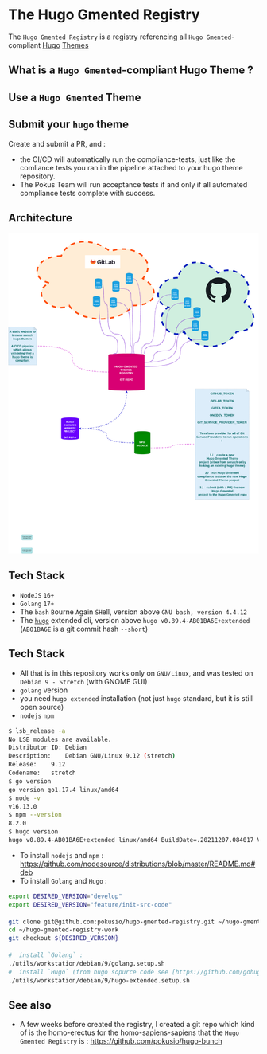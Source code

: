 # The Hugo Gmented Registry

The `Hugo Gmented Registry` is a registry referencing all `Hugo Gmented`-compliant [Hugo](https://gohugo.io/) [Themes](https://themes.gohugo.io/)

## What is a `Hugo Gmented`-compliant Hugo Theme ?



## Use a `Hugo Gmented` Theme

## Submit your `hugo` theme

Create and submit a PR, and :

* the CI/CD will automatically run the compliance-tests, just like the comliance tests you ran in the pipeline attached to your hugo theme repository.
* The Pokus Team will run acceptance tests if and only if all automated compliance tests complete with success.

## Architecture

![Global Hugo GMented Architecture](./documentation/archhitecture/images/pokus-lifecycle.drawio.png)

## Tech Stack

* `NodeJS` `16+`
* `Golang` `17+`
* The `bash` `B`ourne `A`gain `SH`ell, version above `GNU bash, version 4.4.12`
* The [`hugo`](https://gohugo.io/) extended cli,  version above `hugo v0.89.4-AB01BA6E+extended` (`AB01BA6E` is a git commit hash `--short`)


## Tech Stack

* All that is in this repository works only on `GNU/Linux`, and was tested on `Debian 9 - Stretch` (with GNOME GUI)
* `golang` version
* you need `hugo extended` installation (not just `hugo` standard, but it is still open source)
* `nodejs` `npm`

```bash
$ lsb_release -a
No LSB modules are available.
Distributor ID:	Debian
Description:	Debian GNU/Linux 9.12 (stretch)
Release:	9.12
Codename:	stretch
$ go version
go version go1.17.4 linux/amd64
$ node -v
v16.13.0
$ npm --version
8.2.0
$ hugo version
hugo v0.89.4-AB01BA6E+extended linux/amd64 BuildDate=.20211207.084017 VendorInfo=gohugo.pokus.io

```

* To install `nodejs` and `npm` : https://github.com/nodesource/distributions/blob/master/README.md#deb
* To install `Golang` and `Hugo` :

```bash
export DESIRED_VERSION="develop"
export DESIRED_VERSION="feature/init-src-code"

git clone git@github.com:pokusio/hugo-gmented-registry.git ~/hugo-gmented-registry-work
cd ~/hugo-gmented-registry-work
git checkout ${DESIRED_VERSION}

#  install `Golang` :
./utils/workstation/debian/9/golang.setup.sh
#  install `Hugo` (from hugo sopurce code see [https://github.com/gohugoio/hugo.git] ) :
./utils/workstation/debian/9/hugo-extended.setup.sh

```


## See also

* A few weeks before created the registry, I created a git repo which kind of is the homo-erectus for the homo-sapiens-sapiens that the `Hugo Gmented Registry` is : https://github.com/pokusio/hugo-bunch
